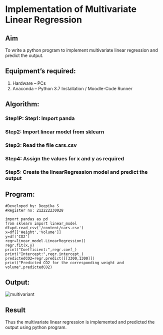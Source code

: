 # Implementation of Multivariate Linear Regression
## Aim
To write a python program to implement multivariate linear regression and predict the output.
## Equipment’s required:
1.	Hardware – PCs
2.	Anaconda – Python 3.7 Installation / Moodle-Code Runner
## Algorithm:
### Step1P: Step1: Import panda
### Step2: Import linear model from sklearn
### Step3: Read the file cars.csv
### Step4: Assign the values for x and y as required
### Step5: Create the linearRegression model and predict the output
## Program:
```
#Developed by: Deepika S
#Register no: 212222230028

import pandas as pd
from sklearn import linear_model
df=pd.read_csv('/content/cars.csv')
x=df[['Weight','Volume']]
y=df['CO2']
regr=linear_model.LinearRegression()
regr.fit(x,y)
print("Coefficient:",regr.coef_)
print("Intercept:",regr.intercept_)
predictedCO2=regr.predict([[3300,1300]])
print("Predicted CO2 for the corresponding weight and volume",predictedCO2)
```
## Output:
![multivariant](https://github.com/deepikasrinivasans/Multivariate-Linear-Regression/assets/119393935/90169004-9f7a-4f95-8009-7c773f1a9e00)

## Result
Thus the multivariate linear regression is implemented and predicted the output using python program.
